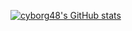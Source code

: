 [![cyborg48's GitHub stats](https://github-readme-stats.vercel.app/api?username=cyborg48&theme=nightowl)](https://github.com/anuraghazra/github-readme-stats)

<!--
**cyborg48/cyborg48** is a ✨ _special_ ✨ repository because its `README.md` (this file) appears on your GitHub profile.

Here are some ideas to get you started:

- 🔭 I’m currently working on ...
- 🌱 I’m currently learning ...
- 👯 I’m looking to collaborate on ...
- 🤔 I’m looking for help with ...
- 💬 Ask me about ...
- 📫 How to reach me: ...
- 😄 Pronouns: ...
- ⚡ Fun fact: ...
-->
